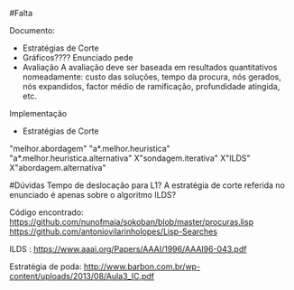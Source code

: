 #Falta

Documento:
- Estratégias de Corte
- Gráficos???? Enunciado pede
- Avaliação
A avaliação deve ser baseada em resultados quantitativos nomeadamente: custo das
soluções, tempo da procura, nós gerados, nós expandidos, factor médio de ramificação,
profundidade atingida, etc.

Implementação
- Estratégias de Corte

"melhor.abordagem"
"a*.melhor.heuristica"
"a*.melhor.heuristica.alternativa"
X"sondagem.iterativa"
X"ILDS"
X"abordagem.alternativa"

#Dúvidas
Tempo de deslocação para L1?
A estratégia de corte referida no enunciado é apenas sobre o algoritmo ILDS?

Código encontrado:
https://github.com/nunofmaia/sokoban/blob/master/procuras.lisp
https://github.com/antoniovilarinholopes/Lisp-Searches

ILDS : https://www.aaai.org/Papers/AAAI/1996/AAAI96-043.pdf

Estratégia de poda: http://www.barbon.com.br/wp-content/uploads/2013/08/Aula3_IC.pdf
